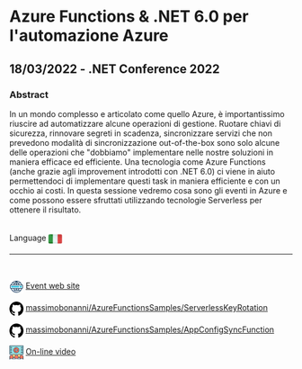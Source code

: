 # Azure Functions & .NET 6.0 per l'automazione Azure
## 18/03/2022 - .NET Conference 2022
### Abstract
In un mondo complesso e articolato come quello Azure, è importantissimo riuscire ad automatizzare alcune operazioni di gestione. Ruotare chiavi di sicurezza, rinnovare segreti in scadenza, sincronizzare servizi che non prevedono modalità di sincronizzazione out-of-the-box sono solo alcune delle operazioni che "dobbiamo" implementare nelle nostre soluzioni in maniera efficace ed efficiente. Una tecnologia come Azure Functions (anche grazie agli improvement introdotti con .NET 6.0) ci viene in aiuto permettendoci di implementare questi task in maniera efficiente e con un occhio ai costi. In questa sessione vedremo cosa sono gli eventi in Azure e come possono essere sfruttati utilizzando tecnologie Serverless per ottenere il risultato.

<br/>
Language <img width="25" src="https://raw.githubusercontent.com/massimobonanni/massimobonanni/master/images/flagitaly.svg" style="vertical-align:middle">

<br/>

---

<br/>
<p>
<img width="25" src="https://raw.githubusercontent.com/massimobonanni/massimobonanni/master/images/eventwebsite.svg" style="vertical-align:middle"> 
<a href="https://www.dotnetconf.it/">Event web site</a>
</p>

<p>
<img width="25" src="https://raw.githubusercontent.com/massimobonanni/massimobonanni/master/images/github.svg" style="vertical-align:middle"> 
<a href="https://github.com/massimobonanni/AzureFunctionsSamples/tree/master/ServerlessKeyRotation" target="_blank">massimobonanni/AzureFunctionsSamples/ServerlessKeyRotation
</a>
</p>

<p>
<img width="25" src="https://raw.githubusercontent.com/massimobonanni/massimobonanni/master/images/github.svg" style="vertical-align:middle"> 
<a href="https://github.com/massimobonanni/AzureFunctionsSamples/tree/master/AppConfigSyncFunction" target="_blank">massimobonanni/AzureFunctionsSamples/AppConfigSyncFunction
</a>
</p>

<p>
<img width="25" src="https://raw.githubusercontent.com/massimobonanni/massimobonanni/master/images/video.svg" style="vertical-align:middle"> 
<a href="https://www.youtube.com/watch?v=U0E0uoC7A7M" target="_blank">On-line video</a>
</p> 




